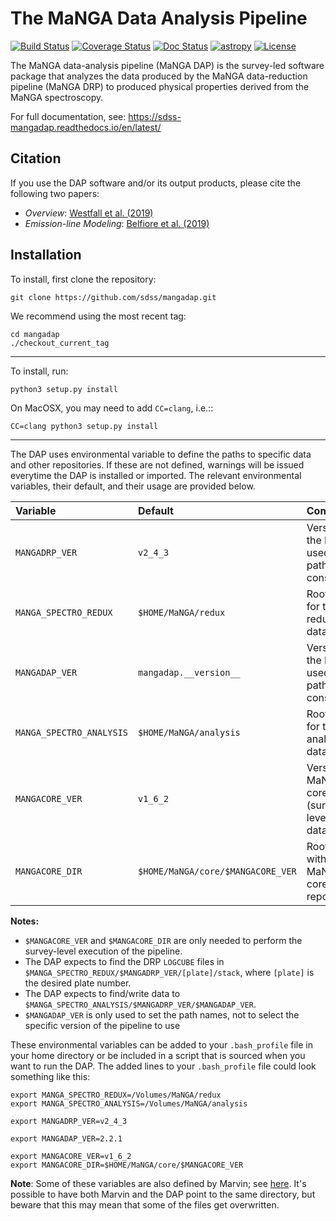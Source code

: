 # The MaNGA Data Analysis Pipeline

[![Build Status](https://travis-ci.org/sdss/mangadap.svg?branch=master)](https://travis-ci.org/sdss/mangadap)
[![Coverage Status](https://coveralls.io/repos/github/sdss/mangadap/badge.svg?branch=master)](https://coveralls.io/github/sdss/mangadap?branch=master)
[![Doc Status](https://readthedocs.org/projects/sdss-mangadap/badge/?version=latest)](https://sdss-mangadap.readthedocs.io/en/latest/)
[![astropy](http://img.shields.io/badge/powered%20by-AstroPy-orange.svg?style=flat)](http://www.astropy.org/)
[![License](https://img.shields.io/github/license/sdss/mangadap)](https://github.com/sdss/mangadap/blob/master/LICENSE.md)

The MaNGA data-analysis pipeline (MaNGA DAP) is the survey-led software
package that analyzes the data produced by the MaNGA data-reduction
pipeline (MaNGA DRP) to produced physical properties derived from the
MaNGA spectroscopy.

For full documentation, see: https://sdss-mangadap.readthedocs.io/en/latest/

## Citation

If you use the DAP software and/or its output products, please cite the following two papers:

 - *Overview*: [Westfall et al. (2019)](https://ui.adsabs.harvard.edu/abs/2019AJ....158..231W/abstract)
 - *Emission-line Modeling*: [Belfiore et al.  (2019)](https://ui.adsabs.harvard.edu/abs/2019AJ....158..160B/abstract)

## Installation

To install, first clone the repository:

`git clone https://github.com/sdss/mangadap.git`

We recommend using the most recent tag:

```
cd mangadap
./checkout_current_tag
```

----

To install, run:

`python3 setup.py install`

On MacOSX, you may need to add `CC=clang`, i.e.::
   
`CC=clang python3 setup.py install`

----

The DAP uses environmental variable to define the paths to specific data
and other repositories.  If these are not defined, warnings will be
issued everytime the DAP is installed or imported.  The relevant
environmental variables, their default, and their usage are provided
below.

|                 Variable |                           Default |                                       Comments |
|:------------------------ |:--------------------------------- |:---------------------------------------------- |
| `MANGADRP_VER`           | `v2_4_3`                          | Version of the DRP, used for path construction |
| `MANGA_SPECTRO_REDUX`    | `$HOME/MaNGA/redux`               | Root path for the reduced data                 |
| `MANGADAP_VER`           | `mangadap.__version__`            | Version of the DAP, used for path construction |
| `MANGA_SPECTRO_ANALYSIS` | `$HOME/MaNGA/analysis`            | Root path for the analysis data                |
| `MANGACORE_VER`          | `v1_6_2`                          | Version of MaNGA core (survey-level meta data) |
| `MANGACORE_DIR`          | `$HOME/MaNGA/core/$MANGACORE_VER` | Root path with the MaNGA core repository       |

**Notes:**
 - `$MANGACORE_VER` and `$MANGACORE_DIR` are only needed to perform the
   survey-level execution of the pipeline.
 - The DAP expects to find the DRP `LOGCUBE` files in
   `$MANGA_SPECTRO_REDUX/$MANGADRP_VER/[plate]/stack`, where `[plate]`
   is the desired plate number.
 - The DAP expects to find/write data to
   `$MANGA_SPECTRO_ANALYSIS/$MANGADRP_VER/$MANGADAP_VER`.
 - `$MANGADAP_VER` is only used to set the path names, not to select the
   specific version of the pipeline to use

These environmental variables can be added to your `.bash_profile` file
in your home directory or be included in a script that is sourced when
you want to run the DAP.  The added lines to your `.bash_profile` file
could look something like this:

```
export MANGA_SPECTRO_REDUX=/Volumes/MaNGA/redux
export MANGA_SPECTRO_ANALYSIS=/Volumes/MaNGA/analysis

export MANGADRP_VER=v2_4_3

export MANGADAP_VER=2.2.1

export MANGACORE_VER=v1_6_2
export MANGACORE_DIR=$HOME/MaNGA/core/$MANGACORE_VER
```

**Note**: Some of these variables are also defined by Marvin; see
[here](https://sdss-marvin.readthedocs.io/en/stable/installation.html).
It's possible to have both Marvin and the DAP point to the same
directory, but beware that this may mean that some of the files get
overwritten.




